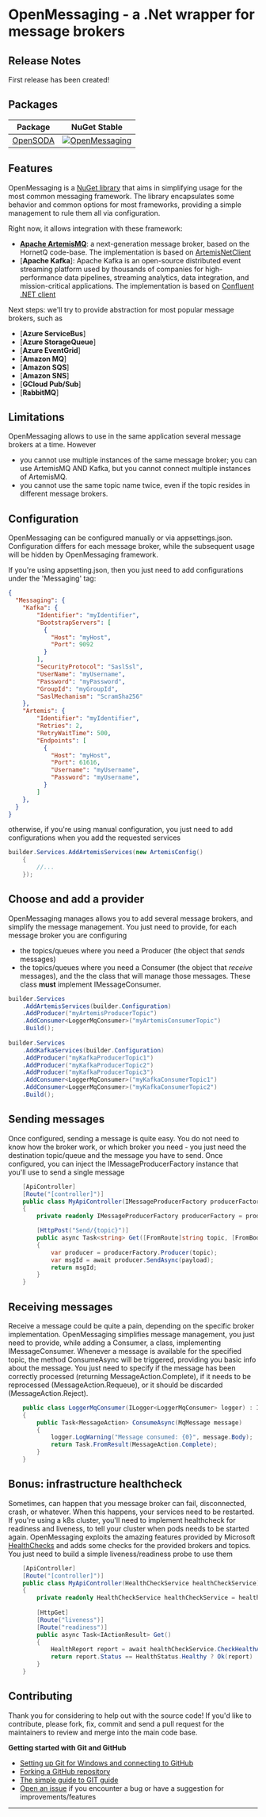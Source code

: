 
OpenMessaging - a .Net wrapper for message brokers
========================================
Release Notes
-------------
First release has been created!

Packages
--------

| Package | NuGet Stable | 
| ------- | ------------ | 
| [OpenSODA](https://github.com/thesharpninjas/Ninja.Sharp.OpenMessaging/) | [![OpenMessaging](https://img.shields.io/badge/nuget-v0.0.1-blue)](https://www.nuget.org/packages/Ninja.Sharp.OpenMessaging/)

Features
--------
OpenMessaging is a [NuGet library](https://www.nuget.org/packages/Ninja.Sharp.OpenMessaging) that aims in simplifying usage for the most common messaging framework.
The library encapsulates some behavior and common options for most frameworks, providing a simple management to rule them all via configuration.

Right now, it allows integration with these framework:
 - [**Apache ArtemisMQ**](https://activemq.apache.org/components/artemis/): a next-generation message broker, based on the HornetQ code-base. The implementation is based on [ArtemisNetClient](https://havret.github.io/dotnet-activemq-artemis-client/docs/getting-started/) 
 - [**Apache Kafka**]: Apache Kafka is an open-source distributed event streaming platform used by thousands of companies for high-performance data pipelines, streaming analytics, data integration, and mission-critical applications. The implementation is based on [Confluent .NET client](https://docs.confluent.io/kafka-clients/dotnet/current/overview.html)

Next steps:
 we'll try to provide abstraction for most popular message brokers, such as
  - [**Azure ServiceBus**]
  - [**Azure StorageQueue**]
  - [**Azure EventGrid**]
  - [**Amazon MQ**]
  - [**Amazon SQS**]
  - [**Amazon SNS**]
  - [**GCloud Pub/Sub**]
  - [**RabbitMQ**]

## Limitations
OpenMessaging allows to use in the same application several message brokers at a time. However
 - you cannot use multiple instances of the same message broker; you can use ArtemisMQ AND Kafka, but you cannot connect multiple instances of ArtemisMQ.
 - you cannot use the same topic name twice, even if the topic resides in different message brokers.

## Configuration
OpenMessaging can be configured manually or via appsettings.json. Configuration differs for each message broker, while the subsequent usage will be hidden by OpenMessaging framework. 

If you're using appsetting.json, then you just need to add configurations under the 'Messaging' tag:

``` json
{
  "Messaging": {
    "Kafka": {
        "Identifier": "myIdentifier",
        "BootstrapServers": [
          {
            "Host": "myHost", 
            "Port": 9092
          }
        ],
        "SecurityProtocol": "SaslSsl", 
        "UserName": "myUsername",
        "Password": "myPassword",
        "GroupId": "myGroupId",
        "SaslMechanism": "ScramSha256"
    },
    "Artemis": {
        "Identifier": "myIdentifier",
        "Retries": 2,
        "RetryWaitTime": 500,
        "Endpoints": [
          {
            "Host": "myHost",
            "Port": 61616,
            "Username": "myUsername",
            "Password": "myUsername",
          }
        ]
    },
  }
}
```
otherwise, if you're using manual configuration, you just need to add configurations when you add the requested services 
``` csharp
builder.Services.AddArtemisServices(new ArtemisConfig()
    {
        //...
    });
```

## Choose and add a provider
OpenMessaging manages allows you to add several message brokers, and simplify the message management.
You just need to provide, for each message broker you are configuring
 - the topics/queues where you need a Producer (the object that *sends* messages)
 - the topics/queues where you need a Consumer (the object that *receive* messages), and the the class that will manage those messages. These class **must** implement IMessageConsumer.

``` csharp
builder.Services
    .AddArtemisServices(builder.Configuration)
    .AddProducer("myArtemisProducerTopic")
    .AddConsumer<LoggerMqConsumer>("myArtemisConsumerTopic")
    .Build();
    
builder.Services
    .AddKafkaServices(builder.Configuration)
    .AddProducer("myKafkaProducerTopic1")
    .AddProducer("myKafkaProducerTopic2")
    .AddProducer("myKafkaProducerTopic3")
    .AddConsumer<LoggerMqConsumer>("myKafkaConsumerTopic1")
    .AddConsumer<LoggerMqConsumer>("myKafkaConsumerTopic2")
    .Build();
```

## Sending messages
Once configured, sending a message is quite easy. You do not need to know how the broker work, or which broker you need - you just need the destination topic/queue and the message you have to send.
Once configured, you can inject the IMessageProducerFactory instance that you'll use to send a single message

``` csharp
    [ApiController]
    [Route("[controller]")]
    public class MyApiController(IMessageProducerFactory producerFactory) : ControllerBase
    {
        private readonly IMessageProducerFactory producerFactory = producerFactory;

        [HttpPost("Send/{topic}")]
        public async Task<string> Get([FromRoute]string topic, [FromBody]Tester payload)
        {
            var producer = producerFactory.Producer(topic);
            var msgId = await producer.SendAsync(payload);
            return msgId;
        }
    }
```
## Receiving messages
Receive a message could be quite a pain, depending on the specific broker implementation. 
OpenMessaging simplifies message management, you just need to provide, while adding a Consumer, a class, implementing IMessageConsumer. 
Whenever a message is available for the specified topic, the method ConsumeAsync will be triggered, providing you basic info about the message.
You just need to specify if the message has been correctly processed (returning MessageAction.Complete), if it needs to be reprocessed (MessageAction.Requeue), or it should be discarded (MessageAction.Reject).

``` csharp
    public class LoggerMqConsumer(ILogger<LoggerMqConsumer> logger) : IMessageConsumer
    {
        public Task<MessageAction> ConsumeAsync(MqMessage message)
        {
            logger.LogWarning("Message consumed: {0}", message.Body);
            return Task.FromResult(MessageAction.Complete);
        }
    }
```

## Bonus: infrastructure healthcheck
Sometimes, can happen that you message broker can fail, disconnected, crash, or whatever. When this happens, your services need to be restarted. 
If you're using a k8s cluster, you'll need to implement healthcheck for readiness and liveness, to tell your cluster when pods needs to be started again.
OpenMessaging exploits the amazing features provided by Microsoft [HealthChecks](https://learn.microsoft.com/en-us/dotnet/api/microsoft.extensions.diagnostics.healthchecks?view=net-8.0) and adds some checks for the provided brokers and topics. You just need to build a simple liveness/readiness probe to use them

``` csharp
    [ApiController]
    [Route("[controller]")]
    public class MyApiController(HealthCheckService healthCheckService) : ControllerBase
    {
        private readonly HealthCheckService healthCheckService = healthCheckService;
    
        [HttpGet]
        [Route("liveness")]
        [Route("readiness")]
        public async Task<IActionResult> Get()
        {
            HealthReport report = await healthCheckService.CheckHealthAsync();
            return report.Status == HealthStatus.Healthy ? Ok(report) : StatusCode((int)HttpStatusCode.ServiceUnavailable, report);
        }
    }
```




 ## Contributing
Thank you for considering to help out with the source code!
If you'd like to contribute, please fork, fix, commit and send a pull request for the maintainers to review and merge into the main code base.
 
**Getting started with Git and GitHub**
 
* [Setting up Git for Windows and connecting to GitHub](http://help.github.com/win-set-up-git/)
* [Forking a GitHub repository](http://help.github.com/fork-a-repo/)
* [The simple guide to GIT guide](http://rogerdudler.github.com/git-guide/)
* [Open an issue](https://github.com/thesharpninjas/Ninja.Sharp.OpenSODA/issues) if you encounter a bug or have a suggestion for improvements/features
****